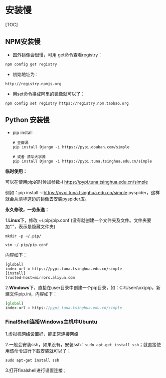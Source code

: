 # 安装慢

[TOC]

## NPM安装慢

- 国外镜像会很慢，可用 get命令查看registry：

```
npm config get registry
```

- 初始地址为：

```
http://registry.npmjs.org
```

- 用set命令换成阿里的镜像就可以了：

```
npm config set registry https://registry.npm.taobao.org
```





## Python 安装慢

- pip install

  ```
  # 豆瓣源
  pip install Django -i https://pypi.douban.com/simple
  
  # 或者 清华大学源
  pip install Django -i https://pypi.tuna.tsinghua.edu.cn/simple
  ```



**临时使用：**

可以在使用pip的时候加参数-i https://pypi.tuna.tsinghua.edu.cn/simple

例如：pip install -i https://pypi.tuna.tsinghua.edu.cn/simple pyspider，这样就会从清华这边的镜像去安装pyspider库。

**永久修改，一劳永逸：**

1.**Linux**下，修改 ~/.pip/pip.conf (没有就创建一个文件夹及文件。文件夹要加“.”，表示是隐藏文件夹)

```
mkdir -p ~/.pip/

vim ~/.pip/pip.conf
```

内容如下：

```
[global]
index-url = https://pypi.tuna.tsinghua.edu.cn/simple
[install]
trusted-host=mirrors.aliyun.com
```



2.**Windows**下，直接在user目录中创建一个pip目录，如：C:\Users\xx\pip，新建文件pip.ini，内容如下：

```js
[global]
index-url = https://pypi.tuna.tsinghua.edu.cn/simple
```





### FinalShell连接Windows主机中Ubuntu

1.虚拟机网络设置好，能正常连接网络

2.一般会安装ssh，如果没有，安装ssh：`sudo apt-get install ssh`；就直接使用该命令进行下载安装就可以了；

```
sudo apt-get install ssh
```

3.打开finalshell进行设置连接；



